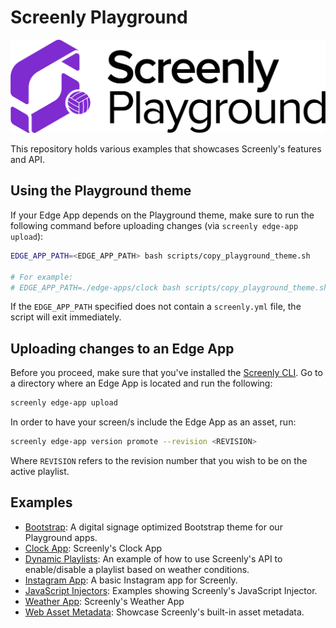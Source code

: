 # Screenly Playground

![Playground Logo](/images/playground.png)

This repository holds various examples that showcases Screenly's features and API.

## Using the Playground theme

If your Edge App depends on the Playground theme, make sure to run the following command
before uploading changes (via `screenly edge-app upload`):

```bash
EDGE_APP_PATH=<EDGE_APP_PATH> bash scripts/copy_playground_theme.sh

# For example:
# EDGE_APP_PATH=./edge-apps/clock bash scripts/copy_playground_theme.sh
```

If the `EDGE_APP_PATH` specified does not contain a `screenly.yml` file, the script
will exit immediately.

## Uploading changes to an Edge App

Before you proceed, make sure that you've installed the [Screenly CLI](https://github.com/Screenly/cli).
Go to a directory where an Edge App is located and run the following:

```bash
screenly edge-app upload
```

In order to have your screen/s include the Edge App as an asset, run:

```bash
screenly edge-app version promote --revision <REVISION>
```

Where `REVISION` refers to the revision number that you wish to be on the active playlist.

## Examples

* [Bootstrap](https://github.com/Screenly/playground/tree/master/bootstrap/): A digital signage optimized Bootstrap theme for our Playground apps.
* [Clock App](https://github.com/Screenly/clock-app): Screenly's Clock App
* [Dynamic Playlists](https://github.com/Screenly/playground/tree/master/dynamic-playlists/): An example of how to use Screenly's API to enable/disable a playlist based on weather conditions.
* [Instagram App](https://github.com/Screenly/playground/tree/master/instagram/): A basic Instagram app for Screenly.
* [JavaScript Injectors](https://github.com/Screenly/playground/tree/master/javascript-injectors/): Examples showing Screenly's JavaScript Injector.
* [Weather App](https://github.com/Screenly/weather-app): Screenly's Weather App
* [Web Asset Metadata](https://github.com/Screenly/playground/tree/master/asset-metadata/): Showcase Screenly's built-in asset metadata.
